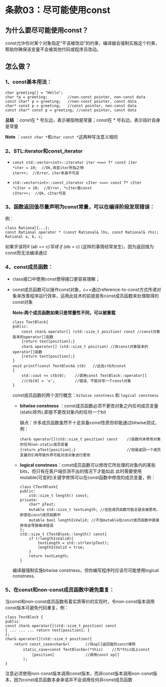 # 条款03：尽可能使用const

## 为什么要尽可能使用const？
  const允许你对某个对象指定“不该被改动”的约束，编译器会强制实施这个约束，帮助你确保该变量不会被其他代码或程序员改动。


## 怎么做？

### 1、const基本用法：

    char greeting[] = "Hello"; 
    char *p = greeting;         //non-const pointer, non-const data
    const char* p = greeting;   //non-const pointer, const data
    char* const p = greeting;   //const pointer, non-const data
    const char* const p = greeting; //const pointer, const data

    
**总结** ：const在 * 号左边，表示被指物是常量；const在 * 号右边，表示指针自身是常量
    
**Note** ：`const char *`和`char const *`这两种写法意义相同


### 2、STL:iterator和const_iterator
    
* ```
  const std::vector<int>::iterator iter <==> T* const iter   
  *iter = 10;  //Ok,改变iter所指之物
  iter++;  //Error，iter本身不可变
  ```
    
* ```
  std::vector<int>::const_iterator cIter <==> const T* cIter
  *cIter = 10;  //Error, *cIter是const
  cIter++;  //Ok，cIter可变
  ```
    
    
### 3、函数返回值尽量声明为const常量，可以在编译阶段发现错误：
  例：
  
    class Rational{...};
    const Rational operator * (const Rational& lhs, const Rational& rhs);
    Rational a, b, c;
    
  如果手误将if (a*b == c)写成 if (a*b = c) (这样的事情经常发生)，因为返回值为const而无法编译通过
    
    
### 4、const成员函数：
- class接口中使用const使得接口更容易理解；
- const成员函数可以操作const对象，c++通过reference-to-const方式传递对象来改善程序运行效率，运用此技术的前提是有const成员函数来处理取得的const对象
    
    **Note:两个成员函数如果只是常量性不同，可以被重载**
   
    ```
    class TextBlock{
    public:
        const char& operator[] (std::size_t position) const //const对象版本的operator[]函数
        {return text[position];}
        char& operator[] (std::size_t position) //非const对象版本的operator[]函数
        {return text[position];}
    }
    void printf(const TextBlock& ctb)   //此处ctb为const
    {
        std::cout << ctb[0];    //调用const TextBlock::operator[]
        //ctb[0] = 'x';         //错误，不能对写一个const对象
    }     
    ```
    
    const成员函数的两个流行概念：`bitwise constness` 和 `logical constness`
    
    * **bitwise constness** ：const成员函数必须不更改对象之内任何成员变量(static除外),即是不更改对象内的任何一个bit
        
        缺点：许多成员函数虽然不十足具备const性质但却能通过bitwise测试，例：
        ```
        char& operator[](std::size_t position) const    //函数内未修改对象的任何non-static成员变量
        {return pText[position];}                       //但是返回一个成员变量的引用导致外界可能对该对象进行更改
        ```
    
    * **logical constness**：const成员函数可以修改它所处理的对象内的某些bits，但只有在客户端侦测不出的情况下才能如此
        此时需要使用mutable(可变的)关键字修饰可以在const函数中修改的成员变量，例：
        
        ```
        class CTextBloxk{
        public:
            std::size_t length() const;
        private:
            char* pText;
            mutable std::size_t textLength; //这些成员函数可能总是会被更改，即使在const成员函数中
            mutable bool lengthIsValid; //不加mutable在const成员函数中直接修改会导致编译错误
        };
        std::size_t CTextBloxk::length() const{
            if (!lengthIsValid){
                textLength = std::strlen(pText);
                lengthIsValid = true;
            }
            return textLength;
        }
        ```
    
    编译器强制实施bitwise constness，但你编写程序时应该尽可能使用logical constness.


### 5、在const和non-const成员函数中避免重复：
当const和non-const成员函数有着实质等价的实现时，令non-const版本调用const版本可避免代码重复，例：

```
class TextBlock {
public:
const char& operator[](std::size_t position) const 
{ ... ... ... return text[position]; }
};
char& operator[](std::size_t position){
    return const_case<char&>(       //将op[]返回值的const移除
        static_case<const TextBlock&>(*this)    //为*this加上const
            [position]              //调用const op[]
        );
}
```

注意必须使用non-const版本调用const版本，而非const版本调用non-const版本，因为const成员函数本身承诺并不会调用任何非const成员函数

